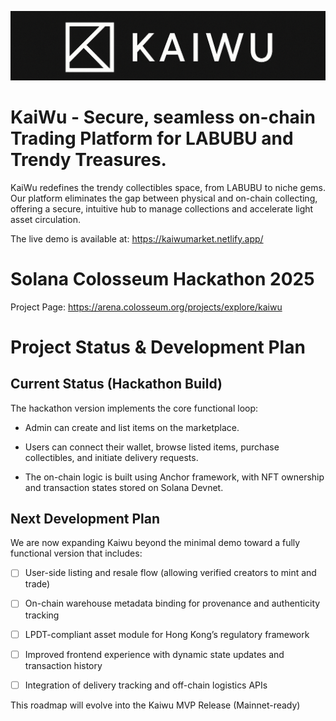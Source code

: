 ![alt text](https://github.com/KaiwuMarket/kaiwu-sol/blob/main/res/KaiWuLogo_1.png)
# KaiWu - Secure, seamless on-chain Trading Platform for LABUBU and Trendy Treasures.

KaiWu redefines the trendy collectibles space, from LABUBU to niche gems. Our platform eliminates the gap between physical and on-chain collecting, offering a secure, intuitive hub to manage collections and accelerate light asset circulation.

The live demo is available at: https://kaiwumarket.netlify.app/

# Solana Colosseum Hackathon 2025
Project Page: https://arena.colosseum.org/projects/explore/kaiwu

# Project Status & Development Plan

## Current Status (Hackathon Build)

The hackathon version implements the core functional loop:

- Admin can create and list items on the marketplace.

- Users can connect their wallet, browse listed items, purchase collectibles, and initiate delivery requests.

- The on-chain logic is built using Anchor framework, with NFT ownership and transaction states stored on Solana Devnet.

## Next Development Plan
We are now expanding Kaiwu beyond the minimal demo toward a fully functional version that includes:

- [ ] User-side listing and resale flow (allowing verified creators to mint and trade)

- [ ] On-chain warehouse metadata binding for provenance and authenticity tracking

- [ ] LPDT-compliant asset module for Hong Kong’s regulatory framework

- [ ] Improved frontend experience with dynamic state updates and transaction history

- [ ] Integration of delivery tracking and off-chain logistics APIs

This roadmap will evolve into the Kaiwu MVP Release (Mainnet-ready)
